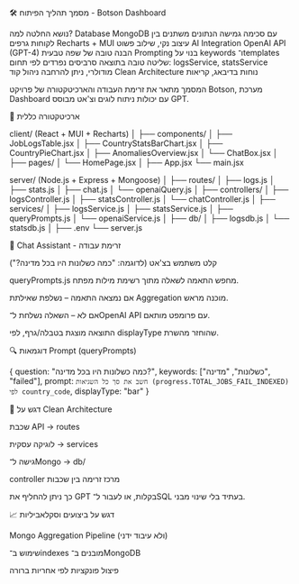 🛠️ מסמך תהליך הפיתוח - Botson Dashboard

נושא	החלטה	למה?
Database	MongoDB עם סכימה גמישה	הנתונים משתנים בין לקוחות
גרפים	Recharts + MUI	עיצוב נקי, שילוב פשוט
AI Integration	OpenAI API (GPT-4)	הבנה טובה של שפה טבעית
Prompting	בנוי על keywords ו־templates	שליטה טובה בתוצאה
סרביסים נפרדים	לפי תחום: logsService, statsService	מודולרי, ניתן להרחבה
ניהול קוד	Clean Architecture	נוחות בדיבאג, קריאות


המסמך מתאר את זרימת העבודה והארכיטקטורה של פרויקט Botson, מערכת Dashboard עם יכולות ניתוח לוגים וצ'אט מבוסס GPT.

🧱 ארכיטקטורה כללית

client/ (React + MUI + Recharts)
│
├── components/
│   ├── JobLogsTable.jsx
│   ├── CountryStatsBarChart.jsx
│   ├── CountryPieChart.jsx
│   ├── AnomaliesOverview.jsx
│   └── ChatBox.jsx
│
├── pages/
│   └── HomePage.jsx
│
├── App.jsx
└── main.jsx

server/ (Node.js + Express + Mongoose)
│
├── routes/
│   ├── logs.js
│   ├── stats.js
│   ├── chat.js
│   └── openaiQuery.js
│
├── controllers/
│   ├── logsController.js
│   ├── statsController.js
│   └── chatController.js
│
├── services/
│   ├── logsService.js
│   ├── statsService.js
│   ├── queryPrompts.js
│   └── openaiService.js
│
├── db/
│   ├── logsdb.js
│   └── statsdb.js
│
├── .env
└── server.js

🧠 Chat Assistant - זרימת עבודה

קלט משתמש בצ'אט (לדוגמה: "כמה כשלונות היו בכל מדינה?")

queryPrompts.js מחפש התאמה לשאלה מתוך רשימת מילות מפתח.

אם נמצאה התאמה – נשלפת שאילתת Aggregation מוכנה מראש.

אם לא – השאלה נשלחת ל־OpenAI API עם פרומפט מותאם.

התוצאה מוצגת בטבלה/גרף, לפי displayType שהוחזר מהשרת.

🔍 דוגמאות Prompt (queryPrompts)

{
  question: "כמה כשלונות היו בכל מדינה?",
  keywords: ["כשלונות", "מדינה", "failed"],
  prompt: `חשב את סך כל השגיאות (progress.TOTAL_JOBS_FAIL_INDEXED) לפי country_code`,
  displayType: "bar"
}

🧪 דגש על Clean Architecture

שכבת API → routes

לוגיקה עסקית → services

גישה ל־Mongo → db/

controller מרכז זרימה בין שכבות

כך ניתן להחליף את GPT בקלות, או לעבור ל־SQL בעתיד בלי שינוי מבני.

📈 דגש על ביצועים וסקלאביליות

Mongo Aggregation Pipeline (ולא עיבוד ידני)

שימוש ב־indexes מובנים ב־MongoDB

פיצול פונקציות לפי אחריות ברורה

